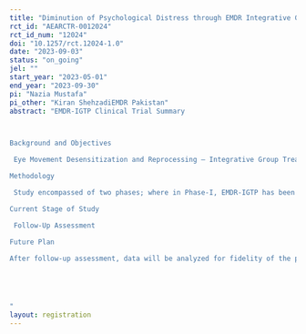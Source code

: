 ```yaml
---
title: "Diminution of Psychological Distress through EMDR Integrative Group Treatment Protocol among Secondary School Students: A Pilot Randomized Controlled Trial from Pakistan"
rct_id: "AEARCTR-0012024"
rct_id_num: "12024"
doi: "10.1257/rct.12024-1.0"
date: "2023-09-03"
status: "on_going"
jel: ""
start_year: "2023-05-01"
end_year: "2023-09-30"
pi: "Nazia Mustafa"
pi_other: "Kiran ShehzadiEMDR Pakistan"
abstract: "EMDR-IGTP Clinical Trial Summary 

Background and Objectives
 Eye Movement Desensitization and Reprocessing – Integrative Group Treatment Protocol (EMDR-IGTP) has been in use since 1998 with wide age range of individuals both children and adults around the globe. Keeping in view the high vulnerability of children for the development of psychological Distress after experiencing traumatic events in their lives and existing treatment gap in Pakistan, a pilot randomized controlled trial was premeditated with the objectives of translation and adaptation of EMDR-IGTP (Jarero & Artigas, 2022) in cultural context of Pakistan along with establishment of fidelity, acceptability, feasibility  and efficacy of adapted protocol in reducing psychological Distress among secondary school students.
Methodology
 Study encompassed of two phases; where in Phase-I, EMDR-IGTP has been translated into Urdu and adapted according the cultural context of Pakistani society. However, phase II dealt with mapping the fidelity, acceptability and feasibility of protocol along with testing its efficacy. A sample of 94 children aged 11-16 years were selected from two Government schools and randomized into the intervention group (EMDR-IGTP session) and control group (routine care) after Pre- assessment through Urdu Version of Depression, Anxiety, and Stress Scale (DASS-21). The administration of the EMDR-IGTP comprises the eight phased standard EMDR procedure with a group therapy model. The responses were collected in an art therapy format following original IGTP protocol. Mode of bilateral stimulation was self-administered in the form of Butterfly Hugs as an established exercise, thus enhancing more extensive reach to multiple individuals in a group than the individual EMDR application. After intervention, post-assessment was done immediately and it was planned to be carryout after 3months was well as Follow-up assessment. 
Current Stage of Study
 Follow-Up Assessment 
Future Plan
After follow-up assessment, data will be analyzed for fidelity of the program through inter-rater reliability, acceptability and feasibility from children through quantitative and qualitative measures and efficacy through Mixed between-within subjects’ analysis of variance (ANOVA).  Article will be written and will be submitted for publication. 


"
layout: registration
---
```


